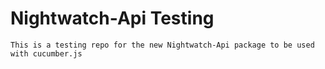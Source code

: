 # Nightwatch-Api Testing

`This is a testing repo for the new Nightwatch-Api package to be used with cucumber.js`

